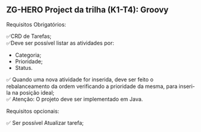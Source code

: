 ## ZG-HERO Project da trilha (K1-T4): Groovy

Requisitos Obrigatórios:

✅CRD de Tarefas;<br>
✅Deve ser possível listar as atividades por:<br>
* Categoria;<br>
* Prioridade;<br>
* Status.

✅ Quando uma nova atividade for inserida, deve ser feito o rebalanceamento da ordem verificando a prioridade da mesma, para inseri-la na posição ideal;<br>
✅ Atenção: O projeto deve ser implementado em Java.


Requisitos opcionais: 

✅ Ser possível Atualizar tarefa;

